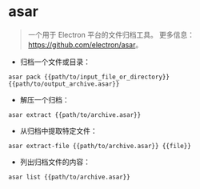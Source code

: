 # asar

> 一个用于 Electron 平台的文件归档工具。
> 更多信息：<https://github.com/electron/asar>。

- 归档一个文件或目录：

`asar pack {{path/to/input_file_or_directory}} {{path/to/output_archive.asar}}`

- 解压一个归档：

`asar extract {{path/to/archive.asar}}`

- 从归档中提取特定文件：

`asar extract-file {{path/to/archive.asar}} {{file}}`

- 列出归档文件的内容：

`asar list {{path/to/archive.asar}}`